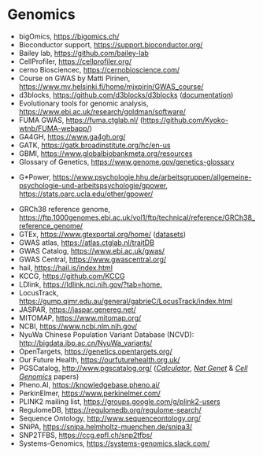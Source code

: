 # Genomics

- bigOmics, <https://bigomics.ch/>
- Bioconductor support, <https://support.bioconductor.org/>
- Bailey lab, <https://github.com/bailey-lab>
- CellProfiler, <https://cellprofiler.org/>
- cerno Biosciencec, <https://cernobioscience.com/>
- Course on GWAS by Matti Pirinen, <https://www.mv.helsinki.fi/home/mjxpirin/GWAS_course/>
- d3blocks, <https://github.com/d3blocks/d3blocks> ([documentation](https://d3blocks.github.io/d3blocks/pages/html/index.html#))
- Evolutionary tools for genomic analysis, <https://www.ebi.ac.uk/research/goldman/software/>
- FUMA GWAS, <https://fuma.ctglab.nl/> (<https://github.com/Kyoko-wtnb/FUMA-webapp/>)
- GA4GH, <https://www.ga4gh.org/>
- GATK, <https://gatk.broadinstitute.org/hc/en-us>
- GBMI, <https://www.globalbiobankmeta.org/resources>
- Glossary of Genetics, <https://www.genome.gov/genetics-glossary>
* G*Power, <https://www.psychologie.hhu.de/arbeitsgruppen/allgemeine-psychologie-und-arbeitspsychologie/gpower>, <https://stats.oarc.ucla.edu/other/gpower/>
- GRCh38 reference genome, <https://ftp.1000genomes.ebi.ac.uk/vol1/ftp/technical/reference/GRCh38_reference_genome/>
- GTEx, <https://www.gtexportal.org/home/> ([datasets](https://gtexportal.org/home/datasets))
- GWAS atlas, <https://atlas.ctglab.nl/traitDB>
- GWAS Catalog, <https://www.ebi.ac.uk/gwas/>
- GWAS Central, <https://www.gwascentral.org/>
- hail, <https://hail.is/index.html>
- KCCG, <https://github.com/KCCG>
- LDlink, <https://ldlink.nci.nih.gov/?tab=home.>
- LocusTrack, <https://gump.qimr.edu.au/general/gabrieC/LocusTrack/index.html>
- JASPAR, <https://jaspar.genereg.net/>
- MITOMAP, <https://www.mitomap.org/>
- NCBI, <https://www.ncbi.nlm.nih.gov/>
- NyuWa Chinese Population Variant Database (NCVD): <http://bigdata.ibp.ac.cn/NyuWa_variants/>
- OpenTargets, <https://genetics.opentargets.org/>
- Our Future Health, <https://ourfuturehealth.org.uk/>
- PGSCatalog, <http://www.pgscatalog.org/> ([*Calculator*](https://pgsc-calc.readthedocs.io/en/latest/), [*Nat Genet*](https://www.nature.com/articles/s41588-021-00783-5) & [*Cell Genomics*](https://www.cell.com/cell-genomics/fulltext/S2666-979X(22)00042-8) papers)
- Pheno.AI, <https://knowledgebase.pheno.ai/>
- PerkinElmer, <https://www.perkinelmer.com/>
- PLINK2 mailing list, <https://groups.google.com/g/plink2-users>
- RegulomeDB, <https://regulomedb.org/regulome-search/>
- Sequence Ontology, <http://www.sequenceontology.org/>
- SNiPA, <https://snipa.helmholtz-muenchen.de/snipa3/>
- SNP2TFBS, <https://ccg.epfl.ch/snp2tfbs/>
- Systems-Genomics, <https://systems-genomics.slack.com/>
